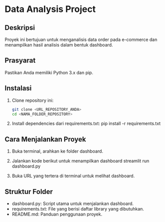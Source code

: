 # Data Analysis Project

## Deskripsi
Proyek ini bertujuan untuk menganalisis data order pada e-commerce dan menampilkan hasil analisis dalam bentuk dashboard.

## Prasyarat
Pastikan Anda memiliki Python 3.x dan pip.

## Instalasi
1. Clone repository ini:
    ```bash
    git clone <URL_REPOSITORY_ANDA>
    cd <NAMA_FOLDER_REPOSITORY>

2. Install dependencies dari requirements.txt:
    pip install -r requirements.txt

## Cara Menjalankan Proyek
1. Buka terminal, arahkan ke folder dashboard.

2. Jalankan kode berikut untuk menampilkan dashboard
    streamlit run dashboard.py

3. Buka URL yang tertera di terminal untuk melihat dashboard.

## Struktur Folder
- dashboard.py: Script utama untuk menjalankan dashboard.
- requirements.txt: File yang berisi daftar library yang dibutuhkan.
- README.md: Panduan penggunaan proyek.